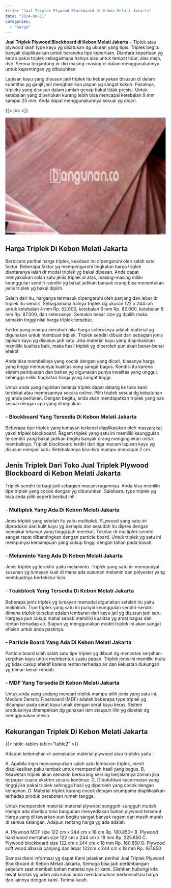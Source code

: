 ```yaml
---
title: "Jual Triplek Plywood Blockboard di Kebon Melati Jakarta"
date: "2024-08-21"
categories: 
  - "harga"
---
```


**Jual Triplek Plywood Blockboard di Kebon Melati Jakarta** – Tiplek atau plywood ialah type kayu yg disatukan dg ukuran yang tipis. Triplek begitu banyak diaplikasikan untuk beraneka tipe keperluan. Diantara keperluan yg kerap pakai triplek sebagaimana halnya alas untuk tempat tidur, alas meja, dsb. Semua tergantung dr diri masing-masing di dalam menggunakannya untuk kepentingan yg dibutuhkan.

Lapisan kayu yang disusun jadi triplek itu kebanyakan disusun di dalam kuantitas yg ganjil jadi menghasilkan papan yg sangat kokoh. Pasalnya, tripleks yang disusun dalam jumlah genap bakal tidak presisi. Untuk ketebalan yang diperlukan kurang lebih bisa mencapai ketebalan 9 mm sampai 25 mm. Anda dapat menggunakannya sesuai yg dicari.

{{< toc >}}

![Jual Triplek Plywood Blockboard di Kebon Melati Jakarta](/images/jual-triplek-murah-05.png)

## Harga Triplek Di Kebon Melati Jakarta

Berbicara perihal harga triplek, keadaan itu dipengaruhi oleh salah satu faktor. Beberapa faktor yg mempengaruhi tingkatan harga triplek diantaranya ialah dr model triplek yg bakal dipesan. Anda dapat menyaksikan salah satu jenis triplek di atas, masing-masing miliki keunggulan sendiri-sendiri yg bakal jadikan banyak orang bisa menentukan jenis triplek yg bakal dipilih.

Selain dari itu, harganya termasuk dipengaruhi oleh panjang dan lebar dr triplek itu sendiri. Sebagaimana halnya triplek dg ukuran 122 x 244 cm untuk ketebalan 4 mm Rp. 52.000, ketebalan 6 mm Rp. 82.000, ketebalan 8 mm Rp. 87.000, dan seterusnya. Semakin besar size yg dipilih maka semakin tinggi nilai harga triplek tersebut.

Faktor yang mampu merubah nilai harga seterusnya adalah material yg digunakan untuk membuat triplek. Triplek sendiri dibuat dari sebagian jenis lapisan kayu yg disusun jadi satu. Jika material kayu yang diaplikasikan memiliki kualitas baik, maka hasil triplek yg diperoleh pun akan benar-benar efektif.

Anda bisa membelinya yang cocok dengan yang dicari, biasanya harga yang tinggi mempunyai kualitas yang sangat bagus. Kondisi itu karena sistem pembuatan dan bahan yg digunakan punya kwalitas yang unggul, sehingga miliki tingkatan harga yang sangat tinggi.

Untuk anda yang inginkan belanja triplek dapat datang ke toko kami terdekat atau memesannya secara online. Pilih triplek sesuai dg kebutuhan yg anda perlukan. Dengan begitu, anda akan mendapatkan triplek yang pas sesuai dengan apa yang di inginkan.

### \- Blockboard Yang Tersedia Di Kebon Melati Jakarta

Beberapa tipe triplek yang lumayan terkenal diaplikasikan oleh masyarakat yakni triplek blockboard. Ragam triplek yang satu ini memiliki keunggulan tersendiri yang bakal jadikan begitu banyak orang menginginkan untuk membelinya. Triplek blockboard terdiri dari tiga macam lapisan kayu yg disusun menjadi satu. Ketebalannya kira-kira mampu mencapai 2 cm.

## Jenis Triplek Dari Toko Jual Triplek Plywood Blockboard di Kebon Melati Jakarta

Triplek sendiri terbagi jadi sebagian macam ragamnya. Anda bisa memilih tipe triplek yang cocok dengan yg dibutuhkan. Salahsatu type triplek yg bisa anda pilih seperti berikut ini!

### \- Multiplek Yang Ada Di Kebon Melati Jakarta

Jenis triplek yang setelah itu yaitu multiplek. PLywood yang satu ini diproduksi dari kulit kayu yg berlapis dan sesudah itu dipres dengan memakai tekanan yang tinggi jadi merekat. Tekstur dr multiplek sendiri sangat rapat dibandingkan dengan particle board. Untuk triplek yg satu ini mempunyai kemampuan yang cukup tinggi dengan tahan pada basah.

### \- Melaminto Yang Ada Di Kebon Melati Jakarta

Jenis triplek yg terakhir yaitu melaminto. Triplek yang satu ini mempunyai susunan yg lumayan kuat di mana ada susunan melamin dan polyester yang membuatnya bertekstur licin.

### \- Teakblock Yang Tersedia Di Kebon Melati Jakarta

Beberapa jenis triplek yg lumayan memadai digunakan setelah itu yaitu teakblock. Tipe triplek yang satu ini punyai keunggulan sendiri-sendiri dimana triplek tersebut adalah lembaran dari kayu jati yg disusun jadi satu. Hargaya pun cukup mahal sebab memiliki kualitas yg amat bagus dan rentan terhadap air. Siapun yg menggunakan model triplek ini akan sangat efisien untuk anda pastinya.

### \- Particle Board Yang Ada Di Kebon Melati Jakarta

Particle board ialah salah satu tipe triplek yg dibuat dg mencetak serpihan-serpihan kayu untuk membentuk suatu papan. Triplek jenis ini memiliki mutu yg tidak cukup efektif karena rentan terhadap air dan kekuatan dukungan yg benar-benar rendah.

### \- MDF Yang Tersedia Di Kebon Melati Jakarta

Untuk anda yang sedang mencari triplek mampu pilih jenis yang satu ini. Medium Density Fiberboard (MDF) adalah beberapa type triplek yg dicampur pada serat kayu lunak dengan serat kayu keras. Sistem produksinya ditempelkan dg gunakan lem ataupun lilin yg dicetak dg menggunakan mesin.

## Kekurangan Triplek Di Kebon Melati Jakarta

{{< table-tables table="table2" >}}

Adapun kelemahan dr pemakaian material plywood atau tripleks yaitu :

A. Apabila ingin mencampurkan salah satu lembaran triplek, mesti diaplikasikan paku tembak untuk memperoleh hasil yang bagus. B. Keawetan triplek akan semakin berkurang seiiring berjalannya zaman jika terpapar cuaca ekstrim secara kontinue. C. Dibutuhkan kecermatan yang tinggi jika pakai triplek sehingga hasil yg diperoleh yang cocok dengan keinginan. D. Material triplek kurang cocok dengan seumpama diaplikasikan terhadap produk perabotan rumah tangga.

Untuk memperoleh material material plywood sungguh-sungguh mudah. Hampir ada disetiap toko bangunan menyediakan bahan plywood tersebut. Harga yang di tawarkan pun begitu sangat banyak ragam dan masih murah di semua kalangan. Adapun rentang harga yg ada adalah

A. Plywood MDF size 122 cm x 244 cm x 18 cm Rp. 180.850< B. Plywood hard wood mertahan size 122 cm x 244 cm x 18 mm Rp. 225.850 C. Plywood blockboard size 122 cm x 244 cm x 18 mm Rp. 160.850 D. Plywood soft wood albasia panjang dan lebar 122cm x 244 cm x 18 mm Rp. 167.850

Sampai disini informasi yg dapat Kami jelaskan perihal Jual Triplek Plywood Blockboard di Kebon Melati Jakarta, Semoga bisa jadi pertimbangan sebelum saat membeli bahan material nya dr kami. Silahkan hubungi kita lewat kontak yg udah ada kalau anda mendambakan berkonsultasi harga dan lainnya dengan kami. Terima kasih.
